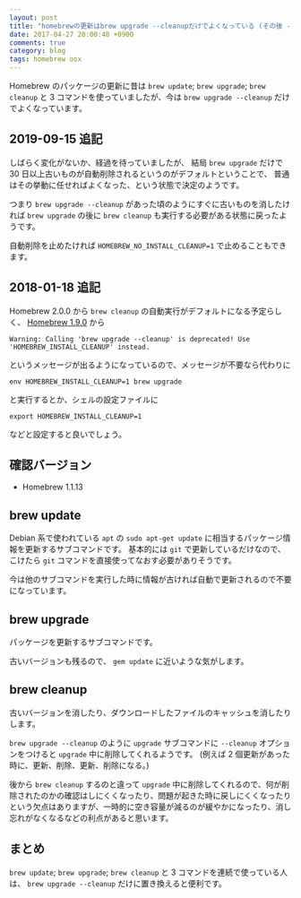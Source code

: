 ```yaml
---
layout: post
title: "homebrewの更新はbrew upgrade --cleanupだけでよくなっている (その後 --cleanup は不要に)"
date: 2017-04-27 20:00:48 +0900
comments: true
category: blog
tags: homebrew osx
---
```

Homebrew のパッケージの更新に昔は `brew update`; `brew upgrade`; `brew cleanup` と 3 コマンドを使っていましたが、今は `brew upgrade --cleanup` だけでよくなっています。

<!--more-->

## 2019-09-15 追記

しばらく変化がないか、経過を待っていましたが、
結局 `brew upgrade` だけで 30 日以上古いものが自動削除されるというのがデフォルトということで、
普通はその挙動に任せればよくなった、という状態で決定のようです。

つまり
`brew upgrade --cleanup` があった頃のようにすぐに古いものを消したければ
`brew upgrade` の後に `brew cleanup` も実行する必要がある状態に戻ったようです。

自動削除を止めたければ `HOMEBREW_NO_INSTALL_CLEANUP=1` で止めることもできます。

## 2018-01-18 追記

Homebrew 2.0.0 から `brew cleanup` の自動実行がデフォルトになる予定らしく、
[Homebrew 1.9.0](https://brew.sh/2019/01/09/homebrew-1.9.0/) から

```
Warning: Calling 'brew upgrade --cleanup' is deprecated! Use 'HOMEBREW_INSTALL_CLEANUP' instead.
```

というメッセージが出るようになっているので、メッセージが不要なら代わりに

```
env HOMEBREW_INSTALL_CLEANUP=1 brew upgrade
```

と実行するとか、シェルの設定ファイルに

```
export HOMEBREW_INSTALL_CLEANUP=1
```

などと設定すると良いでしょう。

## 確認バージョン

- Homebrew 1.1.13

## brew update

Debian 系で使われている `apt` の `sudo apt-get update` に相当するパッケージ情報を更新するサブコマンドです。
基本的には `git` で更新しているだけなので、こけたら `git` コマンドを直接使ってなおす必要がありそうです。

今は他のサブコマンドを実行した時に情報が古ければ自動で更新されるので不要になっています。

## brew upgrade

パッケージを更新するサブコマンドです。

古いバージョンも残るので、 `gem update` に近いような気がします。

## brew cleanup

古いバージョンを消したり、ダウンロードしたファイルのキャッシュを消したりします。

`brew upgrade --cleanup` のように `upgrade` サブコマンドに `--cleanup` オプションをつけると `upgrade` 中に削除してくれるようです。
(例えば 2 個更新があった時に、更新、削除、更新、削除になる。)

後から `brew cleanup` するのと違って `upgrade` 中に削除してくれるので、何が削除されたのかの確認はしにくくなったり、問題が起きた時に戻しにくくなったりという欠点はありますが、一時的に空き容量が減るのが緩やかになったり、消し忘れがなくなるなどの利点があると思います。

## まとめ

`brew update`; `brew upgrade`; `brew cleanup` と 3 コマンドを連続で使っている人は、 `brew upgrade --cleanup` だけに置き換えると便利です。
